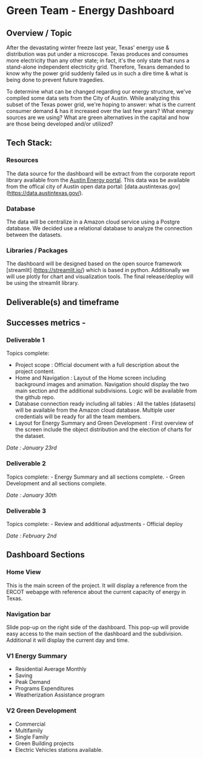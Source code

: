 # Green Team - Energy Dashboard

## Overview / Topic

After the devastating winter freeze last year, Texas' energy use & distribution was put under a microscope. Texas produces and consumes more electricity than any other state; in fact, it's the only state that runs a stand-alone independent electricity grid. Therefore, Texans demanded to know why the power grid suddenly failed us in such a dire time & what is being done to prevent future tragedies.

To determine what can be changed regarding our energy structure, we've compiled some data sets from the City of Austin. While analyzing this subset of the Texas power grid, we're hoping to answer: what is the current consumer demand & has it increased over the last few years? What energy sources are we using? What are green alternatives in the capital and how are those being developed and/or utilized?  

## Tech Stack:

### Resources 

The data source for the dashboard will be extract from the corporate report library available from the [Austin Energy portal](https://austinenergy.com/ae/about/reports-and-data-library/data-library/energy-efficiency-solar/energy-efficiency-solar). This data was be available from the 
offical city of Austin open data portal: [data.austintexas.gov] (https://data.austintexas.gov/).

### Database
The data will be centralize in a Amazon cloud service using a Postgre database. We decided use a relational database to analyze the connection between the datasets.

### Libraries / Packages
The dashboard will be designed based on the open source framework [streamlit] (https://streamlit.io/) which is based in python. 
Additionally we will use plotly for chart and visualization tools. The final release/deploy will be using the streamlit library. 


## Deliverable(s) and timeframe

## Successes metrics -

### Deliverable 1 

Topics complete: 
- Project scope : Official document with a full description about the project content.
- Home and Navigation : Layout of the Home screen including background images and animation. Navigation should display the two main section and the additional subdivisions. Logic will be available from the github repo.
- Database connection ready including all tables : All the tables (datasets) will be available from the Amazon cloud database. Multiple user credentials will be ready for all the team members. 
- Layout for Energy Summary and Green Development : First overview of the screen include the object distribution and the election of charts for the dataset. 

*Date : January 23rd*

### Deliverable 2 

Topics complete: 
    - Energy Summary and all sections complete.
    - Green Development and all sections complete.

*Date : January 30th*

### Deliverable 3 

Topics complete: 
    - Review and additional adjustments
    - Official deploy

*Date : February 2nd*

## Dashboard Sections

### Home View

This is the main screen of the project. It will display a reference from the ERCOT webapge with reference about the current capacity of energy in Texas.

### Navigation bar

Slide pop-up on the right side of the dashboard. This pop-up will provide easy access to the main section of the dashboard and the subdivision. 
Additional it will display the current day and time. 

### V1 Energy Summary

- Residential Average Monthly 
- Saving
- Peak Demand
- Programs Expenditures
- Weatherization Assistance program

### V2 Green Development 
- Commercial 
- Multifamily
- Single Family
- Green Building projects
- Electric Vehicles stations available.

